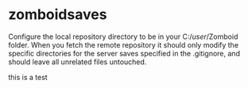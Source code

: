 # zomboidsaves

Configure the local repository directory to be in your C:/*user*/Zomboid folder. When you fetch the remote repository it should only modify the specific directories for the server saves specified in the .gitignore, and should leave all unrelated files untouched.

this is a test